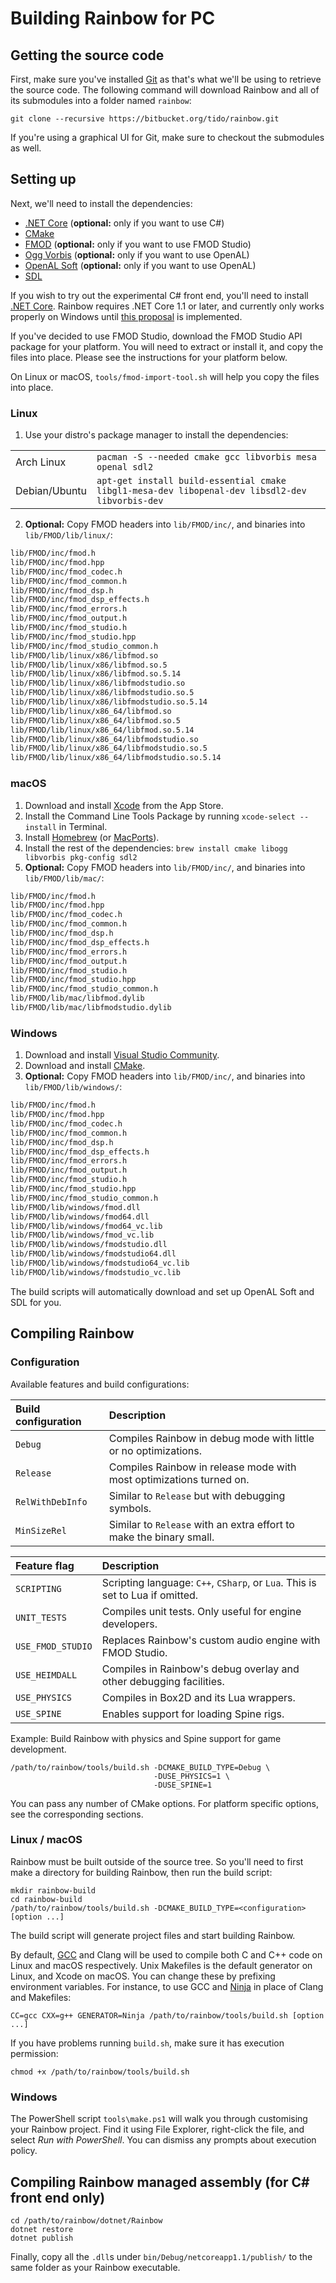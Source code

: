 # Building Rainbow for PC

## Getting the source code

First, make sure you've installed [Git](https://git-scm.com/downloads) as that's
what we'll be using to retrieve the source code. The following command will
download Rainbow and all of its submodules into a folder named `rainbow`:

```shell
git clone --recursive https://bitbucket.org/tido/rainbow.git
```

If you're using a graphical UI for Git, make sure to checkout the submodules as
well.

## Setting up

Next, we'll need to install the dependencies:

* [.NET Core](https://www.microsoft.com/net/core) (**optional:** only if you want to use C#)
* [CMake](https://cmake.org/)
* [FMOD](https://www.fmod.org/) (**optional:** only if you want to use FMOD Studio)
* [Ogg Vorbis](https://www.xiph.org/vorbis/) (**optional:** only if you want to use OpenAL)
* [OpenAL Soft](http://kcat.strangesoft.net/openal.html) (**optional:** only if you want to use OpenAL)
* [SDL](https://libsdl.org/)

If you wish to try out the experimental C# front end, you'll need to install
[.NET Core](https://www.microsoft.com/net/core). Rainbow requires .NET Core 1.1
or later, and currently only works properly on Windows until
[this proposal](https://github.com/dotnet/coreclr/issues/9038) is implemented.

If you've decided to use FMOD Studio, download the FMOD Studio API package for
your platform. You will need to extract or install it, and copy the files into
place. Please see the instructions for your platform below.

On Linux or macOS, `tools/fmod-import-tool.sh` will help you copy the files into
place.

### Linux

1. Use your distro's package manager to install the dependencies:

|               |                                                                                     |
|---------------|-------------------------------------------------------------------------------------|
| Arch Linux    | `pacman -S --needed cmake gcc libvorbis mesa openal sdl2` |
| Debian/Ubuntu | `apt-get install build-essential cmake libgl1-mesa-dev libopenal-dev libsdl2-dev libvorbis-dev` |

2. **Optional:** Copy FMOD headers into `lib/FMOD/inc/`, and binaries into `lib/FMOD/lib/linux/`:

```bash
lib/FMOD/inc/fmod.h
lib/FMOD/inc/fmod.hpp
lib/FMOD/inc/fmod_codec.h
lib/FMOD/inc/fmod_common.h
lib/FMOD/inc/fmod_dsp.h
lib/FMOD/inc/fmod_dsp_effects.h
lib/FMOD/inc/fmod_errors.h
lib/FMOD/inc/fmod_output.h
lib/FMOD/inc/fmod_studio.h
lib/FMOD/inc/fmod_studio.hpp
lib/FMOD/inc/fmod_studio_common.h
lib/FMOD/lib/linux/x86/libfmod.so
lib/FMOD/lib/linux/x86/libfmod.so.5
lib/FMOD/lib/linux/x86/libfmod.so.5.14
lib/FMOD/lib/linux/x86/libfmodstudio.so
lib/FMOD/lib/linux/x86/libfmodstudio.so.5
lib/FMOD/lib/linux/x86/libfmodstudio.so.5.14
lib/FMOD/lib/linux/x86_64/libfmod.so
lib/FMOD/lib/linux/x86_64/libfmod.so.5
lib/FMOD/lib/linux/x86_64/libfmod.so.5.14
lib/FMOD/lib/linux/x86_64/libfmodstudio.so
lib/FMOD/lib/linux/x86_64/libfmodstudio.so.5
lib/FMOD/lib/linux/x86_64/libfmodstudio.so.5.14
```

### macOS

1. Download and install [Xcode](https://itunes.apple.com/app/xcode/id497799835?mt=12) from the App Store.
2. Install the Command Line Tools Package by running `xcode-select --install` in Terminal.
3. Install [Homebrew](http://brew.sh/) (or [MacPorts](https://www.macports.org/)).
4. Install the rest of the dependencies: `brew install cmake libogg libvorbis pkg-config sdl2`
5. **Optional:** Copy FMOD headers into `lib/FMOD/inc/`, and binaries into `lib/FMOD/lib/mac/`:

```bash
lib/FMOD/inc/fmod.h
lib/FMOD/inc/fmod.hpp
lib/FMOD/inc/fmod_codec.h
lib/FMOD/inc/fmod_common.h
lib/FMOD/inc/fmod_dsp.h
lib/FMOD/inc/fmod_dsp_effects.h
lib/FMOD/inc/fmod_errors.h
lib/FMOD/inc/fmod_output.h
lib/FMOD/inc/fmod_studio.h
lib/FMOD/inc/fmod_studio.hpp
lib/FMOD/inc/fmod_studio_common.h
lib/FMOD/lib/mac/libfmod.dylib
lib/FMOD/lib/mac/libfmodstudio.dylib
```

### Windows

1. Download and install [Visual Studio Community](https://www.visualstudio.com/vs/community/).
2. Download and install [CMake](https://cmake.org/download/).
3. **Optional:** Copy FMOD headers into `lib/FMOD/inc/`, and binaries into `lib/FMOD/lib/windows/`:

```bash
lib/FMOD/inc/fmod.h
lib/FMOD/inc/fmod.hpp
lib/FMOD/inc/fmod_codec.h
lib/FMOD/inc/fmod_common.h
lib/FMOD/inc/fmod_dsp.h
lib/FMOD/inc/fmod_dsp_effects.h
lib/FMOD/inc/fmod_errors.h
lib/FMOD/inc/fmod_output.h
lib/FMOD/inc/fmod_studio.h
lib/FMOD/inc/fmod_studio.hpp
lib/FMOD/inc/fmod_studio_common.h
lib/FMOD/lib/windows/fmod.dll
lib/FMOD/lib/windows/fmod64.dll
lib/FMOD/lib/windows/fmod64_vc.lib
lib/FMOD/lib/windows/fmod_vc.lib
lib/FMOD/lib/windows/fmodstudio.dll
lib/FMOD/lib/windows/fmodstudio64.dll
lib/FMOD/lib/windows/fmodstudio64_vc.lib
lib/FMOD/lib/windows/fmodstudio_vc.lib
```

<aside class="notice">The build scripts will automatically download and set up OpenAL Soft and SDL for you.</aside>

## Compiling Rainbow

### Configuration

Available features and build configurations:

| Build configuration | Description                                                         |
|:--------------------|:--------------------------------------------------------------------|
| `Debug`             | Compiles Rainbow in debug mode with little or no optimizations.     |
| `Release`           | Compiles Rainbow in release mode with most optimizations turned on. |
| `RelWithDebInfo`    | Similar to `Release` but with debugging symbols.                    |
| `MinSizeRel`        | Similar to `Release` with an extra effort to make the binary small. |

| Feature flag      | Description                                                                   |
|:------------------|:------------------------------------------------------------------------------|
| `SCRIPTING`       | Scripting language: `C++`, `CSharp`, or `Lua`. This is set to Lua if omitted. |
| `UNIT_TESTS`      | Compiles unit tests. Only useful for engine developers.                       |
| `USE_FMOD_STUDIO` | Replaces Rainbow's custom audio engine with FMOD Studio.                      |
| `USE_HEIMDALL`    | Compiles in Rainbow's debug overlay and other debugging facilities.           |
| `USE_PHYSICS`     | Compiles in Box2D and its Lua wrappers.                                       |
| `USE_SPINE`       | Enables support for loading Spine rigs.                                       |

Example: Build Rainbow with physics and Spine support for game development.

```shell
/path/to/rainbow/tools/build.sh -DCMAKE_BUILD_TYPE=Debug \
                                -DUSE_PHYSICS=1 \
                                -DUSE_SPINE=1
```

You can pass any number of CMake options. For platform specific options, see the
corresponding sections.

### Linux / macOS

Rainbow must be built outside of the source tree. So you'll need to first make a
directory for building Rainbow, then run the build script:

```shell
mkdir rainbow-build
cd rainbow-build
/path/to/rainbow/tools/build.sh -DCMAKE_BUILD_TYPE=<configuration> [option ...]
```

The build script will generate project files and start building Rainbow.

By default, [GCC](https://gcc.gnu.org/) and Clang will be used to compile both C
and C++ code on Linux and macOS respectively. Unix Makefiles is the default
generator on Linux, and Xcode on macOS. You can change these by prefixing
environment variables. For instance, to use GCC and
[Ninja](https://ninja-build.org/) in place of Clang and Makefiles:

```shell
CC=gcc CXX=g++ GENERATOR=Ninja /path/to/rainbow/tools/build.sh [option ...]
```

If you have problems running `build.sh`, make sure it has execution permission:

```shell
chmod +x /path/to/rainbow/tools/build.sh
```

### Windows

The PowerShell script `tools\make.ps1` will walk you through customising your
Rainbow project. Find it using File Explorer, right-click the file, and select
_Run with PowerShell_. You can dismiss any prompts about execution policy.

## Compiling Rainbow managed assembly (for C# front end only)

```shell
cd /path/to/rainbow/dotnet/Rainbow
dotnet restore
dotnet publish
```

Finally, copy all the `.dll`s under `bin/Debug/netcoreapp1.1/publish/` to the
same folder as your Rainbow executable.
